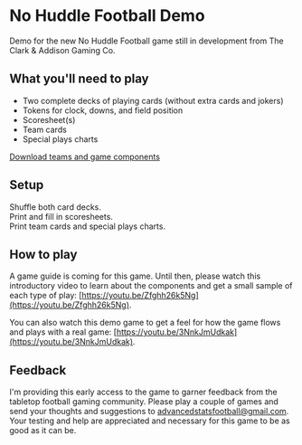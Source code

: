 # No Huddle Football Demo

Demo for the new No Huddle Football game still in development from The Clark & Addison Gaming Co.

## What you'll need to play
- Two complete decks of playing cards (without extra cards and jokers)
- Tokens for clock, downs, and field position
- Scoresheet(s)
- Team cards
- Special plays charts

[Download teams and game components](https://raw.github.com/brianhaferkamp/nohuddlefootballdemo/main/No_Huddle_Football_2023_Demo.zip)

## Setup

Shuffle both card decks.\
Print and fill in scoresheets.\
Print team cards and special plays charts.

## How to play

A game guide is coming for this game. Until then, please watch this introductory video to learn about the components and get a small sample of each type of play: [https://youtu.be/Zfghh26k5Ng](https://youtu.be/Zfghh26k5Ng).

You can also watch this demo game to get a feel for how the game flows and plays with a real game: [https://youtu.be/3NnkJmUdkak](https://youtu.be/3NnkJmUdkak).

## Feedback

I'm providing this early access to the game to garner feedback from the tabletop football gaming community. Please play a couple of games and send your thoughts and suggestions to advancedstatsfootball@gmail.com. Your testing and help are appreciated and necessary for this game to be as good as it can be.
